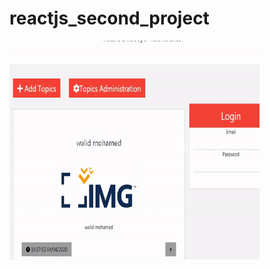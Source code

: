# reactjs_second_project
<img src='https://github.com/walid-deutscher/reactjs_second_project/blob/master/2020-04-04-at-19-39-10.gif' width='400px' height='350px'>
